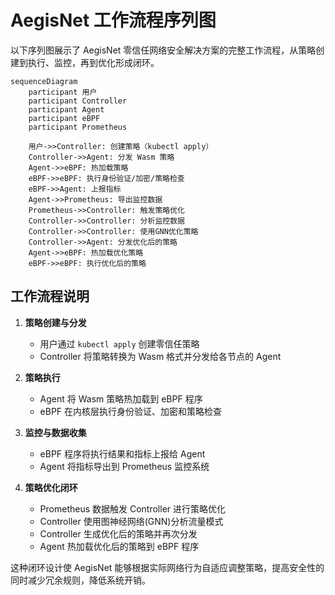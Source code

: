 # AegisNet 工作流程序列图

以下序列图展示了 AegisNet 零信任网络安全解决方案的完整工作流程，从策略创建到执行、监控，再到优化形成闭环。

```mermaid
sequenceDiagram
    participant 用户
    participant Controller
    participant Agent
    participant eBPF
    participant Prometheus
    
    用户->>Controller: 创建策略（kubectl apply）
    Controller->>Agent: 分发 Wasm 策略
    Agent->>eBPF: 热加载策略
    eBPF->>eBPF: 执行身份验证/加密/策略检查
    eBPF->>Agent: 上报指标
    Agent->>Prometheus: 导出监控数据
    Prometheus->>Controller: 触发策略优化
    Controller->>Controller: 分析监控数据
    Controller->>Controller: 使用GNN优化策略
    Controller->>Agent: 分发优化后的策略
    Agent->>eBPF: 热加载优化策略
    eBPF->>eBPF: 执行优化后的策略
```

## 工作流程说明

1. **策略创建与分发**
   - 用户通过 `kubectl apply` 创建零信任策略
   - Controller 将策略转换为 Wasm 格式并分发给各节点的 Agent

2. **策略执行**
   - Agent 将 Wasm 策略热加载到 eBPF 程序
   - eBPF 在内核层执行身份验证、加密和策略检查

3. **监控与数据收集**
   - eBPF 程序将执行结果和指标上报给 Agent
   - Agent 将指标导出到 Prometheus 监控系统

4. **策略优化闭环**
   - Prometheus 数据触发 Controller 进行策略优化
   - Controller 使用图神经网络(GNN)分析流量模式
   - Controller 生成优化后的策略并再次分发
   - Agent 热加载优化后的策略到 eBPF 程序

这种闭环设计使 AegisNet 能够根据实际网络行为自适应调整策略，提高安全性的同时减少冗余规则，降低系统开销。